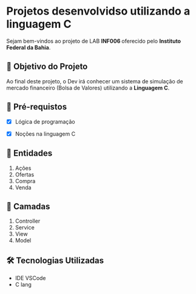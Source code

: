 <h1> Projetos desenvolvidso utilizando a linguagem C </h1>
<p> Sejam bem-vindos ao projeto de LAB <strong> INF006 </strong> oferecido pelo <strong>Instituto Federal da Bahia</strong></a>.<br>

<h2>🎯 Objetivo do Projeto</h2>
<p>Ao final deste projeto, o Dev irá conhecer um sistema de simulação de mercado financeiro (Bolsa de Valores) utilizando a <strong>Linguagem C</strong>. 

<h2>
🛑 Pré-requistos
</h2>

- [x] Lógica de programação

- [x] Noções na linguagem C

<h2> 🚦 Entidades </h2>

<ol>
    <li> Ações </li>
    <li> Ofertas </li>
    <li> Compra </li>
    <li> Venda </li>
</ol>

<h2> 🚦 Camadas </h2>

<ol>
    <li> Controller </li>
    <li> Service </li>
    <li> View </li>
    <li> Model </li>
</ol>

<h2>🛠 Tecnologias Utilizadas</h2>

<ul>
    <li>IDE VSCode</li>
    <li>C lang</li>
</ul>

